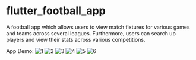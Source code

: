 # flutter_football_app

A football app which allows users to view match fixtures for various games and teams across several leagues. Furthermore, users can search up players and view their stats across various competitions. 

App Demo:
![1](https://github.com/smuha538/flutter_football/assets/59937362/f43859b1-37d8-474c-a90a-3d3f8dd3d1d7)
![2](https://github.com/smuha538/flutter_football/assets/59937362/fd09e970-cc3c-44d5-953b-527c5f2f0689)
![3](https://github.com/smuha538/flutter_football/assets/59937362/b5ee849c-27fa-45bc-a725-3b03927e8f6b)
![4](https://github.com/smuha538/flutter_football/assets/59937362/59dca65a-62f4-4e78-970f-f719306f7033)
![5](https://github.com/smuha538/flutter_football/assets/59937362/31af35d4-bf75-414c-8e3f-1e575f673b4c)
![6](https://github.com/smuha538/flutter_football/assets/59937362/168d03fc-c684-462f-b8bc-89a42cda5930)
